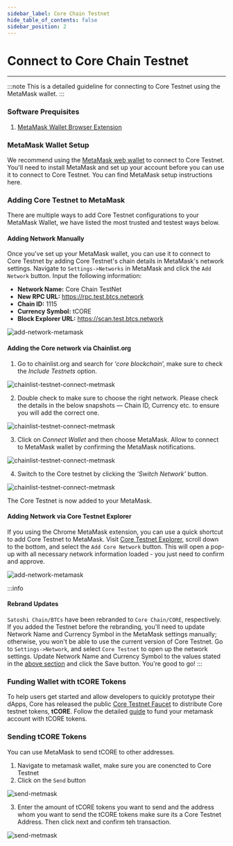 ```yaml
---
sidebar_label: Core Chain Testnet
hide_table_of_contents: false
sidebar_position: 2
---
```


# Connect to Core Chain Testnet
---
:::note
This is a detailed guideline for connecting to Core Testnet using the MetaMask wallet.
:::

### Software Prequisites

1. [MetaMask Wallet Browser Extension](https://metamask.io/)

### MetaMask Wallet Setup
We recommend using the [MetaMask web wallet](https://metamask.io/) to connect to Core Testnet. You'll need to install MetaMask and set up your account before you can use it to connect to Core Testnet. You can find MetaMask setup instructions here.

### Adding Core Testnet to MetaMask
There are multiple ways to add Core Testnet configurations to your MetaMask Wallet, we have listed the most trusted and testest ways below.

#### Adding Network Manually
Once you've set up your MetaMask wallet, you can use it to connect to Core Testnet by adding Core Testnet's chain details in MetaMask's network settings. Navigate to `Settings->Networks` in MetaMask and click the `Add Network` button. Input the following information:

* **Network Name:** Core Chain TestNet
* **New RPC URL:** https://rpc.test.btcs.network
* **Chain ID:** 1115
* **Currency Symbol:** tCORE
* **Block Explorer URL:** https://scan.test.btcs.network

![add-network-metamask](../../static/img/testnet-wallet-config/testnet-config-wallet-1.png)

#### Adding the Core network via Chainlist.org
1. Go to chainlist.org and search for ‘_core blockchain_’, make sure to check the _Include Testnets_ option.

![chainlist-testnet-connect-metmask](../../static/img/testnet-wallet-config/chainlist-testnet-connect-1.png)

2. Double check to make sure to choose the right network. Please check the details in the below snapshots — Chain ID, Currency etc. to ensure you will add the correct one.

![chainlist-testnet-connect-metmask](../../static/img/testnet-wallet-config/chainlist-testnet-connect-2.png)

3. Click on _Connect Wallet_ and then choose MetaMask. Allow to connect to MetaMask wallet by confirming the MetaMask notifications.

![chainlist-testnet-connect-metmask](../../static/img/testnet-wallet-config/chainlist-testnet-connect-3.png)

4. Switch to the Core testnet by clicking the _‘Switch Network’_ button.

![chainlist-testnet-connect-metmask](../../static/img/testnet-wallet-config/chainlist-testnet-connect-4.png)

The Core Testnet is now added to your MetaMask.

#### Adding Network via Core Testnet Explorer
If you using the Chrome MetaMask extension, you can use a quick shortcut to add Core Testnet to MetaMask. Visit [Core Testnet Explorer](https://scan.test.btcs.network/), scroll down to the bottom, and select the `Add Core Network` button. This will open a pop-up with all necessary network information loaded - you just need to confirm and approve.

![add-network-metamask](../../static/img/testnet-wallet-config/testnet-wallet-config-2.png)

:::info 
#### Rebrand Updates
`Satoshi Chain/BTCs` have been rebranded to `Core Chain/CORE`, respectively. If you added the Testnet before the rebranding, you'll need to update Network Name and Currency Symbol in the MetaMask settings manually; otherwise, you won't be able to use the current version of Core Testnet. Go to `Settings->Network`, and select `Core Testnet` to open up the network settings. Update Network Name and Currency Symbol to the values stated in the [above section](#adding-network-manually) and click the Save button. You're good to go!
:::

### Funding Wallet with tCORE Tokens

To help users get started and allow developers to quickly prototype their dApps, Core has released the public [Core Testnet Faucet](https://scan.test.btcs.network/faucet) to distribute Core testnet tokens, **tCORE**. Follow the detailed [guide](./core-faucet.md) to fund your metamask account with tCORE tokens.

### Sending tCORE Tokens

You can use MetaMask to send tCORE to other addresses. 
1. Navigate to metamask wallet, make sure you are conencted to Core Testnet 
2. Click on the `Send` button 

![send-metmask](../../static/img/testnet-wallet-config/send-tcore-1.png)

3. Enter the amount of tCORE tokens you want to send and the address whom you want to send the tCORE tokens make sure its a Core Testnet Address. Then click next and confirm teh transaction. 

![send-metmask](../../static/img/testnet-wallet-config/send-tcore-2.png)

